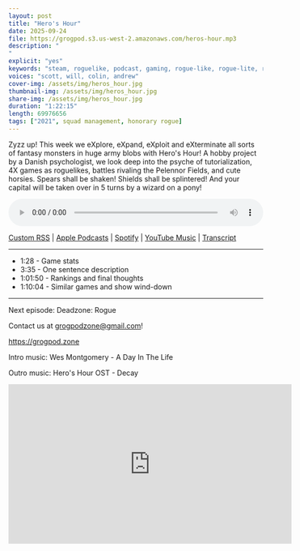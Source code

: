 ```yaml
---
layout: post
title: "Hero's Hour"
date: 2025-09-24
file: https://grogpod.s3.us-west-2.amazonaws.com/heros-hour.mp3
description: "
"
explicit: "yes" 
keywords: "steam, roguelike, podcast, gaming, rogue-like, rogue-lite, roguelite, hero's hour, 4x, heroes of might and magic"
voices: "scott, will, colin, andrew"
cover-img: /assets/img/heros_hour.jpg
thumbnail-img: /assets/img/heros_hour.jpg
share-img: /assets/img/heros_hour.jpg
duration: "1:22:15"
length: 69976656   
tags: ["2021", squad management, honorary rogue]
---
```


Zyzz up! This week we eXplore, eXpand, eXploit and eXterminate all sorts of fantasy monsters in huge army blobs with Hero's Hour! A hobby project by a Danish psychologist, we look deep into the psyche of tutorialization, 4X games as roguelikes, battles rivaling the Pelennor Fields, and cute horsies. Spears shall be shaken! Shields shall be splintered! And your capital will be taken over in 5 turns by a wizard on a pony! 

<div class="container">
  <audio controls style="width: 100%;">
    <source src="https://grogpod.s3.us-west-2.amazonaws.com/heros-hour.mp3">
  </audio>
</div>

[Custom RSS](https://grogpod.zone/feed.xml) | [Apple Podcasts](https://podcasts.apple.com/us/podcast/heros-hour/id1650474911?i=1000728163570) | [Spotify](https://open.spotify.com/episode/4bLfjBGYT0Jx3ly1azBVLg) | [YouTube Music](https://music.youtube.com/playlist?list=PL-ShOmyMvd4jYFChE6tgj0JYG8RKK4xe0) | [Transcript](https://github.com/ScottBurger/going_rogue_podcast/blob/master/docs/transcripts/king-is-watching.txt)

---
* 1:28 - Game stats
* 3:35 - One sentence description
* 1:01:50 - Rankings and final thoughts
* 1:10:04 - Similar games and show wind-down
  
---

Next episode: Deadzone: Rogue

Contact us at grogpodzone@gmail.com!

https://grogpod.zone

Intro music: Wes Montgomery - A Day In The Life

Outro music: Hero's Hour OST - Decay


<div class="embed-responsive embed-responsive-16by9">
<iframe width="560" height="315" src="https://www.youtube.com/embed/-_-Pp7BAP1s" title="YouTube video player" frameborder="0" allow="accelerometer; autoplay; clipboard-write; encrypted-media; gyroscope; picture-in-picture" allowfullscreen></iframe>
</div>
